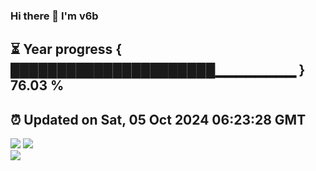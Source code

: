 ### Hi there 👋  I'm v6b  
⏳ Year progress { ██████████████████████▁▁▁▁▁▁▁▁ } 76.03 %
---
⏰ Updated on Sat, 05 Oct 2024 06:23:28 GMT
---
![](https://github-readme-stats.vercel.app/api?username=v6b&bg_color=30,e96443,904e95&title_color=fff&text_color=fff&layout=compact)
![](https://github-readme-stats.vercel.app/api/top-langs/?username=v6b&layout=compact&bg_color=30,e96443,904e95&title_color=fff&text_color=fff)  
![](https://gcore.jsdelivr.net/gh/v6b/v6b@main/assets/github-contribution-grid-snake.svg)

